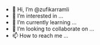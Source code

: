 - 👋 Hi, I’m @zufikarramli
- 👀 I’m interested in ...
- 🌱 I’m currently learning ...
- 💞️ I’m looking to collaborate on ...
- 📫 How to reach me ...

<!---
zufikarramli/zufikarramli is a ✨ special ✨ repository because its `README.md` (this file) appears on your GitHub profile.
You can click the Preview link to take a look at your changes.
--->
